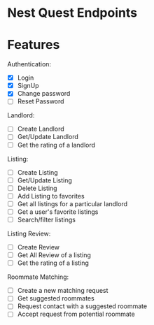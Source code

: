 # Nest Quest Endpoints

# Features
Authentication:
- [x] Login
- [x] SignUp
- [x] Change password
- [ ] Reset Password

Landlord:
- [ ] Create Landlord
- [ ] Get/Update Landlord
- [ ] Get the rating of a landlord

Listing:
- [ ] Create Listing
- [ ] Get/Update Listing
- [ ] Delete Listing
- [ ] Add Listing to favorites
- [ ] Get all listings for a particular landlord
- [ ] Get a user's favorite listings
- [ ] Search/filter listings

Listing Review:
- [ ] Create Review
- [ ] Get All Review of a listing
- [ ] Get the rating of a listing

Roommate Matching:
- [ ] Create a new matching request
- [ ] Get suggested roommates
- [ ] Request contact with a suggested roommate
- [ ] Accept request from potential roommate
